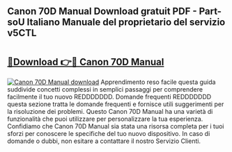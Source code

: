 ## Canon 70D Manual Download gratuit PDF - Part-soU Italiano Manuale del proprietario del servizio v5CTL

# <h2><a href="http://dfgeahe.blite.top/?on=Canon+70D+Manual">🔗Download 👉🔴 Canon 70D Manual</a></h2>

[![Canon 70D Manual download](https://i.imgur.com/lujVjoI.png)](http://dfgeahe.blite.top/?on=Canon+70D+Manual)
Apprendimento reso facile questa guida suddivide concetti complessi in semplici passaggi per comprendere facilmente il tuo nuovo REDDDDDDD. Domande frequenti REDDDDDDD questa sezione tratta le domande frequenti e fornisce utili suggerimenti per la risoluzione dei problemi. Questo Canon 70D Manual ha una varietà di funzionalità che puoi utilizzare per personalizzare la tua esperienza. Confidiamo che Canon 70D Manual sia stata una risorsa completa per i tuoi sforzi per conoscere le specifiche del tuo nuovo dispositivo. In caso di domande o dubbi, non esitare a contattare il nostro Servizio Clienti.
